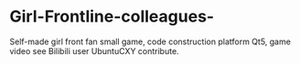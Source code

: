 # Girl-Frontline-colleagues-
Self-made girl front fan small game, code construction platform Qt5, game video see Bilibili user UbuntuCXY contribute.
